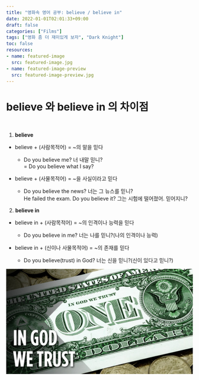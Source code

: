```yaml
---
title: "영화속 영어 공부: believe / believe in"
date: 2022-01-01T02:01:33+09:00
draft: false
categories: ["Films"]
tags: ["영화 좀 더 재미있게 보자", "Dark Knight"]
toc: false
resources:
- name: featured-image
  src: featured-image.jpg
- name: featured-image-preview
  src: featured-image-preview.jpg
---
```


# believe 와 believe in 의 차이점
 
1. **believe**

- believe + (사람목적어) = ~의 말을 믿다

  - Do you believe me? 너 내말 믿니? \
  = Do you believe what I say?

- believe + (사물목적어) = ~을 사실이라고 믿다

  - Do you believe the news? 너는 그 뉴스를 믿니? \
  He failed the exam. Do you believe it? 그는 시험에 떨어졌어. 믿어지니?
 
 
2. **believe in**

- believe in + (사람목적어) = ~의 인격이나 능력을 믿다 

  - Do you believe in me? 너는 나를 믿니?(나의 인격이나 능력) 

- believe in + (신이나 사물목적어) = ~의 존재를 믿다

  - Do you believe(trust) in God? 너는 신을 믿니?(신이 있다고 믿니?)

![In GOD We Trust on the US Dollar](in_GOD_we_trust_us_dollar.jpg) 
